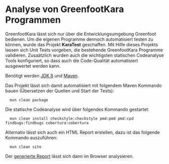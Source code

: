 Analyse von GreenfootKara Programmen
====================================

GreenfootKara lässt sich nur über die Entwicklungsumgebung Greenfoot bedienen. Um die eigenen 
Programme dennoch automatisiert testen zu können, wurde das Projekt **KaraTest** geschaffen. 
Mit Hilfe dieses Projekts lassen sich Unit Tests vorgeben, die bestehende GreenfootKara
Programme validieren. Zusaätzlich wurden auch die wichtigsten statischen Codeanalyse Tools 
konfiguriert, so dass auch die Code-Qualität automatisiert ausgewertet werden kann.

Benötigt werden [JDK 8](http://www.java.com) und [Maven](http://maven.apache.org/).

Das Projekt lässt sich damit automatisiert mit folgendem Maven Kommando bauen 
(Übersetzen der Quellen und Start der Tests):

```
  mvn clean package
```

Die statische Codeanalyse wird über folgendes Kommando gestartet: 
```
  mvn clean install checkstyle:checkstyle pmd:pmd pmd:cpd findbugs:findbugs cobertura:cobertura
```

Alternativ lässt sich auch ein HTML Report erstellen, dazu ist das folgende Kommando 
auszuführen: 
```
  mvn clean site
```
Der [generierte Report](target/site/index.html) lässt sich dann im Browser analysieren. 
